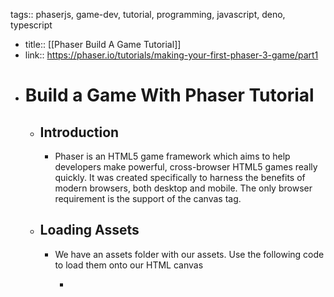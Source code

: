 tags:: phaserjs, game-dev, tutorial, programming, javascript, deno, typescript

- title:: [[Phaser Build A Game Tutorial]]
- link:: https://phaser.io/tutorials/making-your-first-phaser-3-game/part1
- # Build a Game With Phaser Tutorial
	- ## Introduction
		- Phaser is an HTML5 game framework which aims to help developers make powerful, cross-browser HTML5 games really quickly. It was created specifically to harness the benefits of modern browsers, both desktop and mobile. The only browser requirement is the support of the canvas tag.
	- ## Loading Assets
		- We have an assets folder with our assets. Use the following code to load them onto our HTML canvas
			- ```
			  ```